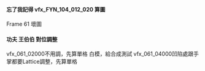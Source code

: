 #### 忘了我記得 vfx_FYN_104_012_020 算圖
Frame 61 壞圖

#### 功夫 王伯伯 對位調整
vfx_061_02000不用調，先算單格 白模，給合成測試
vfx_061_04000凹陷處跟手掌都要Lattice調整，先算單格

